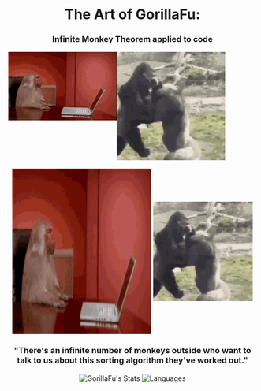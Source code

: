 <div align="center">

# The Art of GorillaFu:
### Infinite Monkey Theorem applied to code

  <div class='pics_in_a_row' style='display: flex;'>
    <div class='img1'>
      <img src='MonkeyHacker.gif'>
    </div>
    <div class='img2'>
      <img src='gorille.gif'>
    </div>
  </div>

<p float="center">
   <img align="center" img height="335.2px" src="MonkeyHacker.gif" alt="computer monkey" width="56%"/>
   <img align="center" src="gorille.gif" alt="gorillas" width="40%"/>
</p>

### "There's an infinite number of monkeys outside who want to talk to us about this sorting algorithm they've worked out."

<a><img height="165px" img align="center" alt="GorillaFu's Stats" src="https://github-readme-stats.vercel.app/api?username=GorillaFu&show_icons=true&theme=chartreuse-dark" />
</a><a><img hight="165px" img align="center" alt="Languages" src="https://github-readme-stats.vercel.app/api/top-langs/?username=GorillaFu&layout=compact&hide=perl&theme=chartreuse-dark" /></a>
